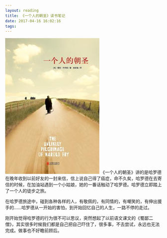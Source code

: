 ```yaml
---
layout: reading
title: 《一个人的朝圣》读书笔记
date: 2017-04-16 16:02:16
tags:
---
```


![](/img/ygrdcs.jpg)
《一个人的朝圣》讲的是哈罗德在晚年收到以前好友的一封来信，信上说自己得了癌症，命不久矣，哈罗德在去寄信的时候，在加油站遇到一个小姑娘，她的一番话触动了哈罗德。哈罗德立即踏上了一个人的徒步之旅。

在哈罗德旅途中，碰到各种各样的人，有敬佩的，有同情的，有嘲笑的，有伸出援手的……哈罗德从一开始的害怕，到开始回忆自己的人生，一路不停的走过。

刚开始觉得哈罗德的行为很不可以思议，突然想起了以前语文课文的《蜀鄙二僧》，其实很多时候我们都是自己把自己吓住了，很多事，不去尝试，永远也无法完成。做事也不好瞻前顾后。